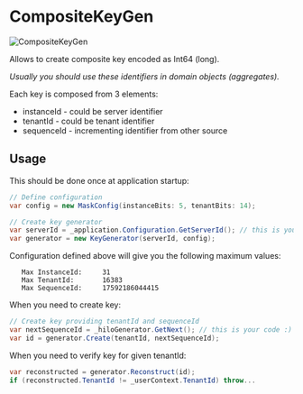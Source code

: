 # CompositeKeyGen
![CompositeKeyGen](https://img.shields.io/nuget/v/CompositeKeyGen)

Allows to create composite key encoded as Int64 (long).

*Usually you should use these identifiers in domain objects (aggregates).*

Each key is composed from 3 elements:
- instanceId - could be server identifier
- tenantId - could be tenant identifier
- sequenceId - incrementing identifier from other source

## Usage
This should be done once at application startup:
``` c#
// Define configuration
var config = new MaskConfig(instanceBits: 5, tenantBits: 14);

// Create key generator
var serverId = _application.Configuration.GetServerId(); // this is your code :)
var generator = new KeyGenerator(serverId, config);
```

Configuration defined above will give you the following maximum values:
```
   Max InstanceId:     31
   Max TenantId:       16383
   Max SequenceId:     17592186044415
```

When you need to create key:
``` c#
// Create key providing tenantId and sequenceId
var nextSequenceId = _hiloGenerator.GetNext(); // this is your code :)
var id = generator.Create(tenantId, nextSequenceId);
```

When you need to verify key for given tenantId:
``` c#
var reconstructed = generator.Reconstruct(id);
if (reconstructed.TenantId != _userContext.TenantId) throw...
```

